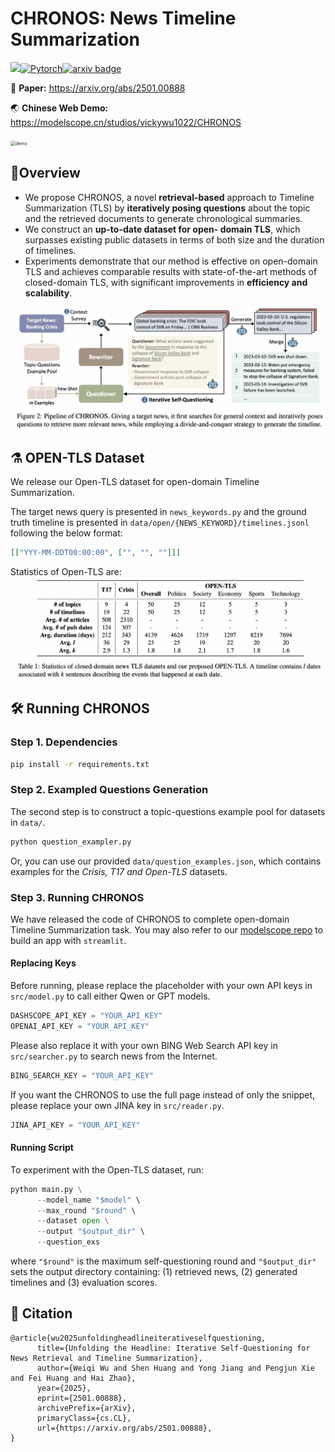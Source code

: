
# CHRONOS: News Timeline Summarization

![](https://img.shields.io/badge/version-1.0.0-blue)[![Pytorch](https://img.shields.io/badge/PyTorch-%23EE4C2C.svg?e&logo=PyTorch&logoColor=white)](https://pytorch.org/)[![arxiv badge](https://img.shields.io/badge/arxiv-2501.00888-red)](https://arxiv.org/abs/)

📑 **Paper:** https://arxiv.org/abs/2501.00888

🌏 **Chinese Web Demo:** https://modelscope.cn/studios/vickywu1022/CHRONOS

<img src="img/demo.gif" alt="demo" style="zoom:50%;" />

## 🚀Overview

- We propose CHRONOS, a novel **retrieval-based** approach to Timeline Summarization (TLS) by **iteratively posing questions** about the topic and the retrieved documents to generate chronological summaries.
- We construct an **up-to-date dataset for open- domain TLS**, which surpasses existing public datasets in terms of both size and the duration of timelines.
- Experiments demonstrate that our method is effective on open-domain TLS and achieves comparable results with state-of-the-art methods of closed-domain TLS, with significant improvements in **efficiency and scalability**.

![overview](img/overview.png)



## ⚗️ OPEN-TLS Dataset

We release our Open-TLS dataset for open-domain Timeline Summarization. 

The target news query is presented in `news_keywords.py` and the ground truth timeline is presented in `data/open/{NEWS_KEYWORD}/timelines.jsonl` following the below format:

```json
[["YYY-MM-DDT00:00:00", ["", "", ""]]]
```

Statistics of Open-TLS are:![open](img/open.png)



## 🛠 Running CHRONOS

### Step 1. Dependencies

```bash
pip install -r requirements.txt
```

### Step 2. Exampled Questions Generation

The second step is to construct a topic-questions example pool for datasets in `data/`.

```python
python question_exampler.py
```

Or, you can use our provided `data/question_examples.json`, which contains examples for the *Crisis, T17 and Open-TLS* datasets.

### Step 3. Running CHRONOS

We have released the code of CHRONOS to complete open-domain Timeline Summarization task. You may also refer to our [modelscope repo](https://modelscope.cn/studios/vickywu1022/CHRONOS/file/view/master?fileName=app.py&status=1) to build an app with `streamlit`.

#### Replacing Keys
Before running, please replace the placeholder with your own API keys in `src/model.py` to call either Qwen or GPT models.

```python
DASHSCOPE_API_KEY = "YOUR_API_KEY"
OPENAI_API_KEY = "YOUR_API_KEY"
```

Please also replace it with your own BING Web Search API key in `src/searcher.py` to search news from the Internet. 

```python
BING_SEARCH_KEY = "YOUR_API_KEY"
```

If you want the CHRONOS to use the full page instead of only the snippet, please replace your own JINA key in `src/reader.py`.

```python
JINA_API_KEY = "YOUR_API_KEY"
```

#### Running Script

To experiment with the Open-TLS dataset, run:

```python
python main.py \
      --model_name "$model" \
      --max_round "$round" \
      --dataset open \
      --output "$output_dir" \
      --question_exs
```

where `"$round"` is the maximum self-questioning round and `"$output_dir"` sets the output directory containing: (1) retrieved news, (2) generated timelines and (3) evaluation scores.

## 📝 Citation

```bigquery
@article{wu2025unfoldingheadlineiterativeselfquestioning,
      title={Unfolding the Headline: Iterative Self-Questioning for News Retrieval and Timeline Summarization}, 
      author={Weiqi Wu and Shen Huang and Yong Jiang and Pengjun Xie and Fei Huang and Hai Zhao},
      year={2025},
      eprint={2501.00888},
      archivePrefix={arXiv},
      primaryClass={cs.CL},
      url={https://arxiv.org/abs/2501.00888}, 
}
```

